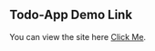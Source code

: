 ## Todo-App Demo Link

You can view the site here
[Click Me](https://hdogukanozkan.github.io/Todo-App/).




